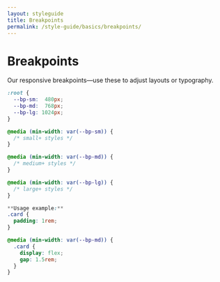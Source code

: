 ```yaml
---
layout: styleguide
title: Breakpoints
permalink: /style-guide/basics/breakpoints/
---
```


# Breakpoints

Our responsive breakpoints—use these to adjust layouts or typography.

```css
:root {
  --bp-sm:  480px;
  --bp-md:  768px;
  --bp-lg: 1024px;
}

@media (min-width: var(--bp-sm)) {
  /* small+ styles */
}

@media (min-width: var(--bp-md)) {
  /* medium+ styles */
}

@media (min-width: var(--bp-lg)) {
  /* large+ styles */
}

**Usage example:**
.card {
  padding: 1rem;
}

@media (min-width: var(--bp-md)) {
  .card {
    display: flex;
    gap: 1.5rem;
  }
}
